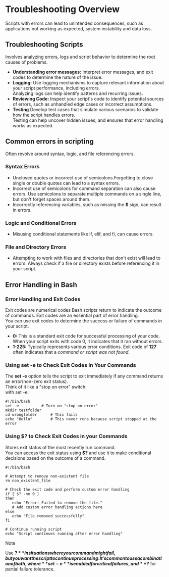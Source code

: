 # Troubleshooting Overview
Scripts with errors can lead to unintended consequences, such as applications not working as expected, system instability and data loss.

## Troubleshooting Scripts
Involves analyzing errors, logs and script behavior to determine the root causes of problems.

- **Understanding error messages:** Interpret error messages, and exit codes to determine the nature of the issue.
- **Logging:** Use logging mechanisms to capture relevant information about your script performance, including errors.  
Analyzing logs can help identify patterns and recurring issues.
- **Reviewing Code:** Inspect your script's code to identify potential sources of errors, such as unhandled edge cases or incorrect assumptions.
- **Testing** Develop test cases that simulate various scenarios to validate how the script handles errors.  
Testing can help uncover hidden issues, and ensures that error handling works as expected.

## Common errors in scripting
Often revolve around syntax, logic, and file referencing errors.

### Syntax Errors
- Unclosed quotes or incorrect use of semicolons.Forgetting to close single or double quotes can lead to a syntax errors.
- Incorrect use of semicolons for command separation can also cause errors. Use semicolons to separate multiple commands on a single line, but don't forget spaces around them.
- Incorrectly referencing variables, such as missing the **$** sign, can result in errors.

### Logic and Conditional Errors
- Misusing conditional statements like if, elif, and fi, can cause errors.

### File and Directory Errors
- Attempting to work with files and directories that don't exist will lead to errors. Always check if a file or directory exists before referencing it in your script.

## Error Handling in Bash

### Error Handling and Exit Codes
Exit codes are numerical codes Bash scripts return to indicate the outcome of commands. Exit codes are an essential part of error handling.  
You can use exit codes to determine the success or failure of commands in your script.

- **0:** This is a standard exit code for successful processing of your code. When your script exits with code 0, it indicates that it ran without errors.
- **1-225:** Typically represents various error conditions. Exit code of **127** often indicates that a _command or script was not found._

### Using set -e to Check Exit Codes In Your Commands
The **set -e** option tells the script to exit immediately if any command returns an error(non-zero exit status).  
Think of it like a "stop on error" switch:  
with set -e:
```
#!/bin/bash
set -e          # Turn on "stop on error"
mkdir testfolder
cd wrongfolder      # This fails
echo "Hello"        # This never runs because script stopped at the error
```

### Using $? to Check Exit Codes in your Commands
Stores exit status of the most recently run command.  
You can access the exit status using **$?** and use it to make conditional decisions based on the outcome of a command.
```
#!/bin/bash

# Attempt to remove non-existent file
rm non_existent_file

# Check the exit code and perform custom error handling
if [ $? -ne 0 ]
then
   echo "Error: Failed to remove the file."
   # Add custom error handling actions here
else
   echo "File removed successfully"
fi

# Continue running script
echo "Script continues running after error handling"
```

> [!NOTE]  
> Use **$?** in situations where your command might fail, but you want the script to continue processing.  
> It's common to use a combination of both, where **set -e** is enabled for critical failures, and **$?** for partial failure tolerance.
